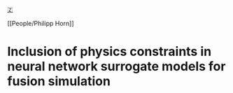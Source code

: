 [🇿](zotero://select/groups/5372906/items/DNY5F6EA)

[[People/Philipp Horn]] 
# Inclusion of physics constraints in neural network surrogate models for fusion simulation

